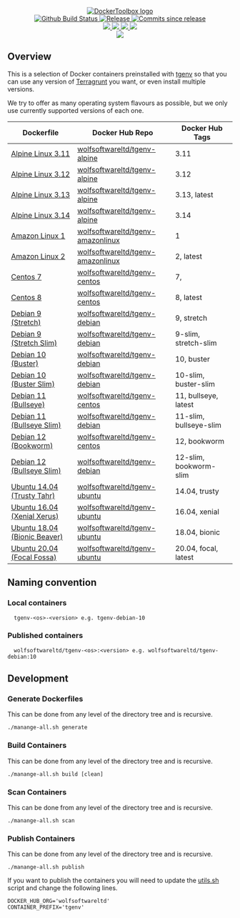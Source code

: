 <p align="center">
    <a href="https://github.com/DockerToolbox/">
        <img src="https://cdn.wolfsoftware.com/assets/images/github/organisations/dockertoolbox/black-and-white-circle-256.png" alt="DockerToolbox logo" />
    </a>
    <br />
    <a href="https://github.com/DockerToolbox/tgenv/actions/workflows/pipeline.yml">
        <img src="https://img.shields.io/github/workflow/status/DockerToolbox/tgenv/pipeline/master?style=for-the-badge" alt="Github Build Status">
    </a>
    <a href="https://github.com/DockerToolbox/tgenv/releases/latest">
        <img src="https://img.shields.io/github/v/release/DockerToolbox/tgenv?color=blue&label=Latest%20Release&style=for-the-badge" alt="Release">
    </a>
    <a href="https://github.com/DockerToolbox/tgenv/releases/latest">
        <img src="https://img.shields.io/github/commits-since/DockerToolbox/tgenv/latest.svg?color=blue&style=for-the-badge" alt="Commits since release">
    </a>
    <br />
    <a href=".github/CODE_OF_CONDUCT.md">
        <img src="https://img.shields.io/badge/Code%20of%20Conduct-blue?style=for-the-badge" />
    </a>
    <a href=".github/CONTRIBUTING.md">
        <img src="https://img.shields.io/badge/Contributing-blue?style=for-the-badge" />
    </a>
    <a href=".github/SECURITY.md">
        <img src="https://img.shields.io/badge/Report%20Security%20Concern-blue?style=for-the-badge" />
    </a>
    <a href="https://github.com/DockerToolbox/tgenv/issues">
        <img src="https://img.shields.io/badge/Get%20Support-blue?style=for-the-badge" />
    </a>
    <br />
    <a href="https://wolfsoftware.com/">
        <img src="https://img.shields.io/badge/Created%20by%20Wolf%20Software-blue?style=for-the-badge" />
    </a>
</p>

## Overview

This is a selection of Docker containers preinstalled with [tgenv](https://github.com/cunymatthieu/tgenv) so that you can use any version of [Terragrunt](https://terragrunt.gruntwork.io/) you want, or even install multiple versions.

We try to offer as many operating system flavours as possible, but we only use currently supported versions of each one.

| Dockerfile | Docker Hub Repo | Docker Hub Tags |
| --- | --- | --- |
| [Alpine Linux 3.11](Dockerfiles/alpine/3.11/Dockerfile)             | [wolfsoftwareltd/tgenv-alpine](https://hub.docker.com/r/wolfsoftwareltd/tgenv-alpine)           | 3.11                        |
| [Alpine Linux 3.12](Dockerfiles/alpine/3.12/Dockerfile)             | [wolfsoftwareltd/tgenv-alpine](https://hub.docker.com/r/wolfsoftwareltd/tgenv-alpine)           | 3.12                        |
| [Alpine Linux 3.13](Dockerfiles/alpine/3.13/Dockerfile)             | [wolfsoftwareltd/tgenv-alpine](https://hub.docker.com/r/wolfsoftwareltd/tgenv-alpine)           | 3.13, latest                |
| [Alpine Linux 3.14](Dockerfiles/alpine/3.14/Dockerfile)             | [wolfsoftwareltd/tgenv-alpine](https://hub.docker.com/r/wolfsoftwareltd/tgenv-alpine)           | 3.14                        |
| [Amazon Linux 1](Dockerfiles/amazonlinux/1/Dockerfile)              | [wolfsoftwareltd/tgenv-amazonlinux](https://hub.docker.com/r/wolfsoftwareltd/tgenv-amazonlinux) | 1                           |
| [Amazon Linux 2](Dockerfiles/amazonlinux/2/Dockerfile)              | [wolfsoftwareltd/tgenv-amazonlinux](https://hub.docker.com/r/wolfsoftwareltd/tgenv-amazonlinux) | 2, latest                   |
| [Centos 7](Dockerfiles/centos/7/Dockerfile)                         | [wolfsoftwareltd/tgenv-centos](https://hub.docker.com/r/wolfsoftwareltd/tgenv-centos)           | 7,                          |
| [Centos 8](Dockerfiles/centos/8/Dockerfile)                         | [wolfsoftwareltd/tgenv-centos](https://hub.docker.com/r/wolfsoftwareltd/tgenv-centos)           | 8, latest                   |
| [Debian 9 (Stretch)](Dockerfiles/debian/9/Dockerfile)               | [wolfsoftwareltd/tgenv-debian](https://hub.docker.com/r/wolfsoftwareltd/tgenv-debian)           | 9, stretch                  |
| [Debian 9 (Stretch Slim)](Dockerfiles/debian/9-slim/Dockerfile)     | [wolfsoftwareltd/tgenv-debian](https://hub.docker.com/r/wolfsoftwareltd/tgenv-debian)           | 9-slim, stretch-slim        |
| [Debian 10 (Buster)](Dockerfiles/debian/10/Dockerfile)              | [wolfsoftwareltd/tgenv-debian](https://hub.docker.com/r/wolfsoftwareltd/tgenv-debian)           | 10, buster                  |
| [Debian 10 (Buster Slim)](Dockerfiles/debian/10-slim/Dockerfile)    | [wolfsoftwareltd/tgenv-debian](https://hub.docker.com/r/wolfsoftwareltd/tgenv-debian)           | 10-slim, buster-slim        |
| [Debian 11 (Bullseye)](Dockerfiles/debian/11/Dockerfile)            | [wolfsoftwareltd/tgenv-centos](https://hub.docker.com/r/wolfsoftwareltd/tgenv-centos)           | 11, bullseye, latest        |
| [Debian 11 (Bullseye Slim)](Dockerfiles/debian/11-slim/Dockerfile)  | [wolfsoftwareltd/tgenv-debian](https://hub.docker.com/r/wolfsoftwareltd/tgenv-debian)           | 11-slim, bullseye-slim      |
| [Debian 12 (Bookworm)](Dockerfiles/debian/12/Dockerfile)            | [wolfsoftwareltd/tgenv-centos](https://hub.docker.com/r/wolfsoftwareltd/tgenv-centos)           | 12, bookworm                |
| [Debian 12 (Bullseye Slim)](Dockerfiles/debian/11-slim/Dockerfile)  | [wolfsoftwareltd/tgenv-debian](https://hub.docker.com/r/wolfsoftwareltd/tgenv-debian)           | 12-slim, bookworm-slim      |
| [Ubuntu 14.04 (Trusty Tahr)](Dockerfiles/ubuntu/14.04/Dockerfile)   | [wolfsoftwareltd/tgenv-ubuntu](https://hub.docker.com/r/wolfsoftwareltd/tgenv-ubuntu)           | 14.04, trusty               |
| [Ubuntu 16.04 (Xenial Xerus)](Dockerfiles/ubuntu/16.04/Dockerfile)  | [wolfsoftwareltd/tgenv-ubuntu](https://hub.docker.com/r/wolfsoftwareltd/tgenv-ubuntu)           | 16.04, xenial               |
| [Ubuntu 18.04 (Bionic Beaver)](Dockerfiles/ubuntu/18.04/Dockerfile) | [wolfsoftwareltd/tgenv-ubuntu](https://hub.docker.com/r/wolfsoftwareltd/tgenv-ubuntu)           | 18.04, bionic               |
| [Ubuntu 20.04 (Focal Fossa)](Dockerfiles/ubuntu/20.04/Dockerfile)   | [wolfsoftwareltd/tgenv-ubuntu](https://hub.docker.com/r/wolfsoftwareltd/tgenv-ubuntu)           | 20.04, focal, latest        |

## Naming convention

### Local containers

```
  tgenv-<os>-<version> e.g. tgenv-debian-10
```

### Published containers

```
  wolfsoftwareltd/tgenv-<os>:<version> e.g. wolfsoftwareltd/tgenv-debian:10
```

## Development

### Generate Dockerfiles

This can be done from any level of the directory tree and is recursive.

```
./manange-all.sh generate
```

### Build Containers

This can be done from any level of the directory tree and is recursive.

```
./manange-all.sh build [clean]
```

### Scan Containers

This can be done from any level of the directory tree and is recursive.

```
./manange-all.sh scan         
```

### Publish Containers

This can be done from any level of the directory tree and is recursive.

```
./manange-all.sh publish
```

If you want to publish the containers you will need to update the [utils.sh](Scripts/utils.sh) script and change the following lines.

```
DOCKER_HUB_ORG='wolfsoftwareltd'
CONTAINER_PREFIX='tgenv'
```
